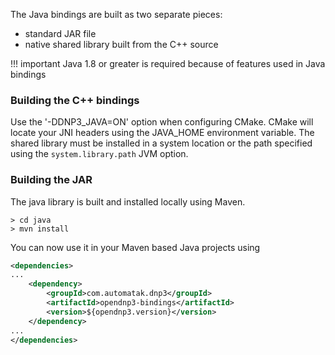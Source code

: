 The Java bindings are built as two separate pieces:

* standard JAR file
* native shared library built from the C++ source

!!! important 
    Java 1.8 or greater is required because of features used in Java bindings

### Building the C++ bindings

Use the '-DDNP3_JAVA=ON' option when configuring CMake. CMake will locate your JNI headers using the JAVA_HOME environment variable. The shared
library must be installed in a system location or the path specified using the `system.library.path` JVM option.


### Building the JAR

The java library is built and installed locally using Maven.

```
> cd java
> mvn install
```

You can now use it in your Maven based Java projects using 

```xml
<dependencies>
...
	<dependency>
		<groupId>com.automatak.dnp3</groupId>
		<artifactId>opendnp3-bindings</artifactId>
		<version>${opendnp3.version}</version>
	</dependency>
...
</dependencies>
```
